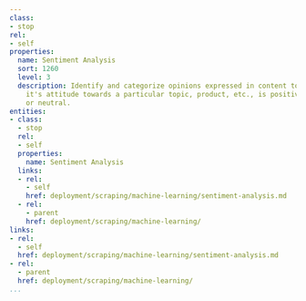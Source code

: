 ```yaml
---
class:
- stop
rel:
- self
properties:
  name: Sentiment Analysis
  sort: 1260
  level: 3
  description: Identify and categorize opinions expressed in content to interpret
    it's attitude towards a particular topic, product, etc., is positive, negative,
    or neutral.
entities:
- class:
  - stop
  rel:
  - self
  properties:
    name: Sentiment Analysis
  links:
  - rel:
    - self
    href: deployment/scraping/machine-learning/sentiment-analysis.md
  - rel:
    - parent
    href: deployment/scraping/machine-learning/
links:
- rel:
  - self
  href: deployment/scraping/machine-learning/sentiment-analysis.md
- rel:
  - parent
  href: deployment/scraping/machine-learning/
...
```

